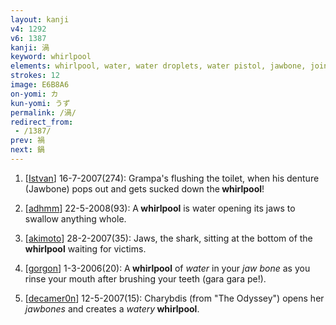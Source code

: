 ```yaml
---
layout: kanji
v4: 1292
v6: 1387
kanji: 渦
keyword: whirlpool
elements: whirlpool, water, water droplets, water pistol, jawbone, joint, hood, mouth
strokes: 12
image: E6B8A6
on-yomi: カ
kun-yomi: うず
permalink: /渦/
redirect_from:
 - /1387/
prev: 禍
next: 鍋
---
```


1) [<a href="http://kanji.koohii.com/profile/Istvan">Istvan</a>] 16-7-2007(274): Grampa&#039;s flushing the toilet, when his denture (Jawbone) pops out and gets sucked down the<strong> whirlpool</strong>!

2) [<a href="http://kanji.koohii.com/profile/adhmm">adhmm</a>] 22-5-2008(93): A<strong> whirlpool</strong> is water opening its jaws to swallow anything whole.

3) [<a href="http://kanji.koohii.com/profile/akimoto">akimoto</a>] 28-2-2007(35): Jaws, the shark, sitting at the bottom of the<strong> whirlpool</strong> waiting for victims.

4) [<a href="http://kanji.koohii.com/profile/gorgon">gorgon</a>] 1-3-2006(20): A<strong> whirlpool</strong> of <em>water</em> in your <em>jaw bone</em> as you rinse your mouth after brushing your teeth (gara gara pe!).

5) [<a href="http://kanji.koohii.com/profile/decamer0n">decamer0n</a>] 12-5-2007(15): Charybdis (from &quot;The Odyssey&quot;) opens her <em>jawbones</em> and creates a <em>watery</em><strong> whirlpool</strong>.

